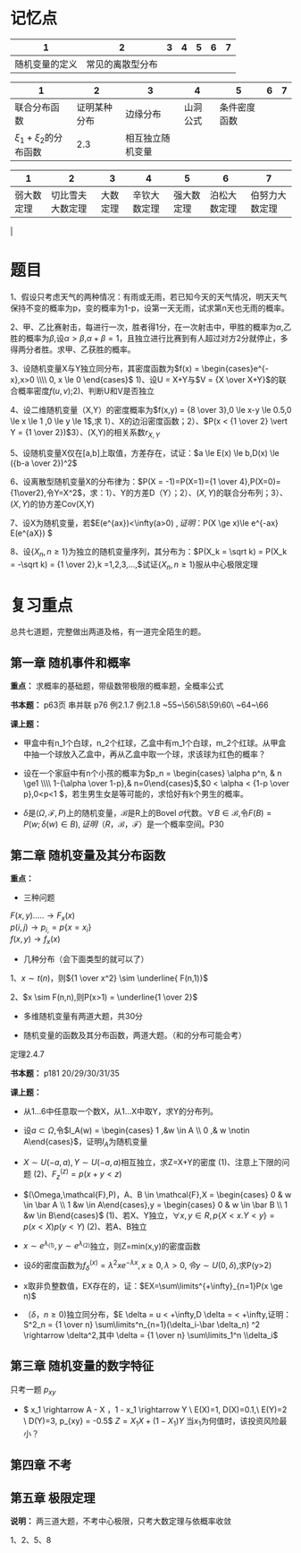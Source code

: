 <head>
    <script src="https://cdn.mathjax.org/mathjax/latest/MathJax.js?config=TeX-AMS-MML_HTMLorMML" type="text/javascript"></script>
    <script type="text/x-mathjax-config">
        MathJax.Hub.Config({
            tex2jax: {
            skipTags: ['script', 'noscript', 'style', 'textarea', 'pre'],
            inlineMath: [['$','$']]
            }
        });
    </script>
</head>


# 记忆点

|   1  |  2    |  3  |  4  | 5 | 6  | 7 |
| ------------- | ---- | --------- | ---- | ---- | ---- | --- |
| 随机变量的定义 | 常见的离散型分布 | 

|   1  |  2    |  3  |  4  | 5 | 6  | 7 |
| ------------- | ---- | --------- | ---- | ---- | ---- | --- |
|  联合分布函数 | 证明某种分布 | 边缘分布 | 山洞公式 | 条件密度函数 |
| $\xi_1 + \xi_2$的分布函数 | 2.3 | 相互独立随机变量 |  


|      1        |  2    |     3      |  4    | 5 | 6 | 7 |
| ------------- | ---- | --------- | ---- | ---- | ---- | ---- |
| 弱大数定理  | 切比雪夫大数定理  | 大数定理 |  辛钦大数定理 |  强大数定理  | 泊松大数定理 | 伯努力大数定理 |
|


# 题目

1、假设只考虑天气的两种情况：有雨或无雨，若已知今天的天气情况，明天天气保持不变的概率为p，变的概率为1-p，设第一天无雨，试求第n天也无雨的概率。

2、甲、乙比赛射击，每进行一次，胜者得1分，在一次射击中，甲胜的概率为$\alpha$,乙胜的概率为$\beta$,设$\alpha > \beta$,$\alpha + \beta =1$，且独立进行比赛到有人超过对方2分就停止，多得两分者胜。求甲、乙获胜的概率。

3、设随机变量X与Y独立同分布，其密度函数为$f(x) = \begin{cases}e^{-x},x>0 \\\\ 0, x \le 0 \end{cases}$
1)、设U = X+Y与$V = {X \over X+Y}$的联合概率密度$f(u,v)$;2)、判断U和V是否独立

4、设二维随机变量（X,Y）的密度概率为$f(x,y) = {8 \over 3},0 \le x-y \le 0.5,0 \le x \le 1 ,0 \le y \le 1$,求
1）、X的边沿密度函数；2）、$P(x < {1 \over 2} \vert Y = {1 \over 2})$3）、(X,Y)的相关系数$r_{X,Y}$

5、设随机变量X仅在[a,b]上取值，方差存在，试证：$a \le E(x) \le b,D(x) \le ({b-a \over 2})^2$

6、设离散型随机变量X的分布律为：$P(X = -1)=P(X=1)={1 \over 4},P(X=0)={1\over2},令Y=X^2$，求：1）、Y的方差D（Y）；2）、$(X,Y)$的联合分布列；3）、$(X,Y)$的协方差Cov(X,Y)

7、设X为随机变量，若$E(e^{ax})<\infty(a>0) $,证明：$P(X \ge x)\le e^{-ax} E(e^{aX}) $

8、设$\{X_n,n \ge 1\}$为独立的随机变量序列，其分布为：$P(X_k = \sqrt k) = P(X_k = -\sqrt k) = {1 \over 2},k =1,2,3,...,$试证$\{X_n,n \ge 1\}$服从中心极限定理

# 复习重点

总共七道题，完整做出两道及格，有一道完全陌生的题。

## 第一章 随机事件和概率

**重点：** 求概率的基础题，带级数带极限的概率题，全概率公式

**书本题：** p63页 串并联
p76 例2.1.7  例2.1.8 ~55~\56\58\59\60\ ~64~\66

**课上题：**

- 甲盒中有n_1个白球，n_2个红球，乙盒中有m_1个白球，m_2个红球。从甲盒中抽一个球放入乙盒中，再从乙盒中取一个球，求该球为红色的概率？

- 设在一个家庭中有n个小孩的概率为$p_n = \begin{cases} \alpha p^n, & n \ge1 \\\\ 1-{\alpha \over 1-p},& n=0\end{cases}$,$0 < \alpha < {1-p \over p},0<p<1 $，若生男生女是等可能的，求恰好有k个男生的概率。

- $\delta$是$(\Omega,\mathcal{F},P)$上的随机变量，$\mathcal{B}$是R上的Bovel $\sigma$代数。$\forall B \in \mathcal{B}$,令$F(B) = P(w;\delta(w)\in B),证明（R，\mathcal{B}，\mathcal{F}）$是一个概率空间。P30


## 第二章 随机变量及其分布函数

**重点：**

- 三种问题

$F(x,y) 
..... \longrightarrow F_x(x)$ \
$p(i,j) \longrightarrow p_{i,} = p\{x=x_i\}$ \
$f(x,y) \longrightarrow f_x(x)$

- 几种分布（会下面类型的就可以了）

1、$x \sim t(n)$，则${1 \over x^2} \sim \underline{ F(n,1)}$

2、$x \sim F(n,n),则P(x>1) = \underline{1 \over 2}$

- 多维随机变量有两道大题，共30分

- 随机变量的函数及其分布函数，两道大题。（和的分布可能会考）

定理2.4.7

**书本题：** p181 20/29/30/31/35

**课上题：**
- 从1...6中任意取一个数X，从1...X中取Y，求Y的分布列。

- 设$a \subset \Omega$,令$I_A(w) = \begin{cases} 1 ,&w \in A \\ 0 ,& w \notin A\end{cases}$，证明$I_A$为随机变量


- $X \sim U(-a,a),Y \sim U(-a,a)$相互独立，求Z=X+Y的密度
(1)、注意上下限的问题
(2)、$F^{(z)}_z = p(x+y < z)$

- $(\Omega,\mathcal{F},P)，A、B \in \mathcal{F},X = \begin{cases} 0 & w \in \bar A \\ 1  &w \in A\end{cases},y  = \begin{cases} 0 & w \in \bar B \\ 1  &w \in B\end{cases}$
(1)、若X、Y独立，$\forall x,y \in R,p\{X <x.Y<y\} = p(x<X)p(y<Y)$
(2)、若A、B独立

- $x \sim e^{\lambda_{(1)}},y \sim e^{\lambda_{(2)}}$独立，则Z=min(x,y)的密度函数

- 设$\delta$的密度函数为$f^{(x)}_\delta=\lambda^2xe^{-\lambda x},x \ge0,\lambda >0,令y \sim U(0,\delta)$,求P(y>2)

- x取非负整数值，EX存在的，证：$EX=\sum\limits^{+\infty}_{n=1}P(x \ge n)$


- $（\delta ，n \ge 0)$独立同分布，$E \delta = u < +\infty,D \delta = <  +\infty,证明：S^2_n = {1 \over n} \sum\limits^n_{n=1}(\delta_i-\bar \delta_n)  ^2 \rightarrow \delta^2,其中 \delta = {1 \over n} \sum\limits_1^n \\delta_i$

## 第三章  随机变量的数字特征

只考一题 $p_{xy}$

- $ x_1 \rightarrow A - X ，1 - x_1  \rightarrow Y  \\ E(X)=1, D(X)=0.1,\\ E(Y)=2 \ D(Y)=3, p_{xy} = -0.5$  $Z=X_1X+(1-X_1)Y$ 当$x_1$为何值时，该投资风险最小？

## 第四章 不考

## 第五章 极限定理
**说明：**
两三道大题，不考中心极限，只考大数定理与依概率收敛

1、2、5、8
